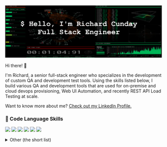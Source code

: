 [![Richard's GitHub Banner](./assets/gitbanner2.png)](https://www.linkedin.com/in/richardcunday/)

Hi there! 👋
<br>

I'm Richard, a senior full-stack engineer who specializes in the development of custom QA and development test tools. Using the skills listed below, I build various QA and development tools that are used for on-premise and cloud devops provisioning, Web UI Automation, and recently REST API Load Testing at scale.

Want to know more about me? [Check out my LinkedIn Profile.](https://www.linkedin.com/in/richardcunday/)

### 💼 Code Language Skills

![](https://img.shields.io/badge/Code-Go-informational?style=flat&logo=go&logoColor=white&color=4AB197)
![](https://img.shields.io/badge/Code-Python-informational?style=flat&logo=python&logoColor=white&color=4AB197)
![](https://img.shields.io/badge/Code-CSharp-informational?style=flat&logo=c-sharp&logoColor=white&color=4AB197)
![](https://img.shields.io/badge/Code-Java-informational?style=flat&logo=Java&logoColor=white&color=4AB197)
![](https://img.shields.io/badge/Code-JavaScript-informational?style=flat&logo=JavaScript&logoColor=white&color=4AB197)
![](https://img.shields.io/badge/Code-TypeScript-informational?style=flat&logo=TypeScript&logoColor=white&color=4AB197)

<details>
<summary>Other (the short list)</summary>
<br>

![](https://img.shields.io/badge/Cloud-Azure-informational?style=flat&logo=microsoftazure&logoColor=white&color=4AB197)
![](https://img.shields.io/badge/Cloud-GCP-informational?style=flat&logo=google&logoColor=white&color=4AB197)
![](https://img.shields.io/badge/Cloud-AWS-informational?style=flat&logo=amazonaws&logoColor=white&color=4AB197)
![](https://img.shields.io/badge/Code-Winforms-informational?style=flat&logo=windows&logoColor=white&color=4AB197)
![](https://img.shields.io/badge/Code-WindowsPresentationFoundation-informational?style=flat&logo=windows&logoColor=white&color=4AB197)
![](https://img.shields.io/badge/Code-Net-informational?style=flat&logo=.net&logoColor=white&color=4AB197)
![](https://img.shields.io/badge/Code-Net-informational?style=flat&logo=.net&logoColor=white&color=4AB197)
![](https://img.shields.io/badge/Code-Angular-informational?style=flat&logo=angular&logoColor=white&color=4AB197)
![](https://img.shields.io/badge/Code-React-informational?style=flat&logo=react&logoColor=white&color=4AB197)
![](https://img.shields.io/badge/Code-Redux-informational?style=flat&logo=Redux&logoColor=white&color=4AB197)
![](https://img.shields.io/badge/Code-Lodash-informational?style=flat&logo=lodash&logoColor=white&color=4AB197)
![](https://img.shields.io/badge/Code-Underscore-informational?style=flat&logo=underscore&logoColor=white&color=4AB197)
![](https://img.shields.io/badge/Style-CSS-informational?style=flat&logo=css3&logoColor=white&color=4AB197)
![](https://img.shields.io/badge/Style-Tailwind-informational?style=flat&logo=Tailwind-CSS&logoColor=white&color=4AB197)
![](https://img.shields.io/badge/Style-Sass-informational?style=flat&logo=Sass&logoColor=white&color=4AB197)
![](https://img.shields.io/badge/Style-Stylus-informational?style=flat&logo=Stylus&logoColor=white&color=4AB197)
![](https://img.shields.io/badge/Automation-Puppeteer-informational?style=flat&logo=puppeteer&logoColor=white&color=4AB197)
![](https://img.shields.io/badge/Automation-Selenium-informational?style=flat&logo=selenium&logoColor=white&color=4AB197)
![](https://img.shields.io/badge/Automation-Protractor-informational?style=flat&logo=protractor&logoColor=white&color=4AB197)
![](https://img.shields.io/badge/Tools-ChromeDevTools-informational?style=flat&logo=googlechrome&logoColor=white&color=4AB197)
![](https://img.shields.io/badge/Tools-Npm-informational?style=flat&logo=npm&logoColor=white&color=4AB197)
![](https://img.shields.io/badge/Tools-Postman-informational?style=flat&logo=Postman&logoColor=white&color=4AB197)
![](https://img.shields.io/badge/Tools-Curl-informational?style=flat&logo=Curl&logoColor=white&color=4AB197)
![](https://img.shields.io/badge/Tools-GitHub-informational?style=flat&logo=GitHub&logoColor=white&color=4AB197)
![](https://img.shields.io/badge/Tools-Bitbucket-informational?style=flat&logo=Bitbucket&logoColor=white&color=4AB197)
![](https://img.shields.io/badge/Tools-Jira-informational?style=flat&logo=jirasoftware&logoColor=white&color=4AB197)
![](https://img.shields.io/badge/Tools-VSCode-informational?style=flat&logo=microsoft&logoColor=white&color=4AB197)
![](https://img.shields.io/badge/Tools-VisualStudio-informational?style=flat&logo=microsoft&logoColor=white&color=4AB197)
![](https://img.shields.io/badge/Tools-CodePen-informational?style=flat&logo=codepen&logoColor=white&color=4AB197)
![](https://img.shields.io/badge/Tools-RocketChat-informational?style=flat&logo=rocket.chat&logoColor=white&color=4AB197)
![](https://img.shields.io/badge/Devops-Ansible-informational?style=flat&logo=ansible&logoColor=white&color=4AB197)
![](https://img.shields.io/badge/Devops-AzureDevOps-informational?style=flat&logo=azuredevops&logoColor=white&color=4AB197)
![](https://img.shields.io/badge/Devops-Docker-informational?style=flat&logo=docker&logoColor=white&color=4AB197)
![](https://img.shields.io/badge/Devops-Jenkins-informational?style=flat&logo=jenkins&logoColor=white&color=4AB197)
![](https://img.shields.io/badge/Devops-Actions-informational?style=flat&logo=github-actions&logoColor=white&color=4AB197)
![](https://img.shields.io/badge/Devops-Terraform-informational?style=flat&logo=ansible&logoColor=white&color=4AB197)
![](https://img.shields.io/badge/Devops-Kubernetes-informational?style=flat&logo=kubernetes&logoColor=white&color=4AB197)
![](https://img.shields.io/badge/Devops-Helm-informational?style=flat&logo=helm&logoColor=white&color=4AB197)
![](https://img.shields.io/badge/Devops-VMWare-informational?style=flat&logo=vmware&logoColor=white&color=4AB197)
![](https://img.shields.io/badge/Devops-PowerCLI-informational?style=flat&logo=vmware&logoColor=white&color=4AB197)
![](https://img.shields.io/badge/Metrics-Grafana-informational?style=flat&logo=grafana&logoColor=white&color=4AB197)
![](https://img.shields.io/badge/Metrics-Datadog-informational?style=flat&logo=datadog&logoColor=white&color=4AB197)
![](https://img.shields.io/badge/Database-InfluxDB-informational?style=flat&logo=influxdb&logoColor=white&color=4AB197)
![](https://img.shields.io/badge/Database-PocketBase-informational?style=flat&logo=pocketbase&logoColor=white&color=4AB197)
![](https://img.shields.io/badge/Database-MariaDB-informational?style=flat&logo=mariadb&logoColor=white&color=4AB197)
![](https://img.shields.io/badge/OS-Alpine-informational?style=flat&logo=alpinelinux&logoColor=white&color=4AB197)
![](https://img.shields.io/badge/OS-Ubuntu-informational?style=flat&logo=ubuntu&logoColor=white&color=4AB197)
![](https://img.shields.io/badge/OS-Windows-informational?style=flat&logo=windows&logoColor=white&color=4AB197)
![](https://img.shields.io/badge/OS-Linux-informational?style=flat&logo=linux&logoColor=white&color=4AB197)
![](https://img.shields.io/badge/Shell-Bash-informational?style=flat&logo=gnubash&logoColor=white&color=4AB197)
![](https://img.shields.io/badge/Shell-Powershell-informational?style=flat&logo=powershell&logoColor=white&color=4AB197)

</details>